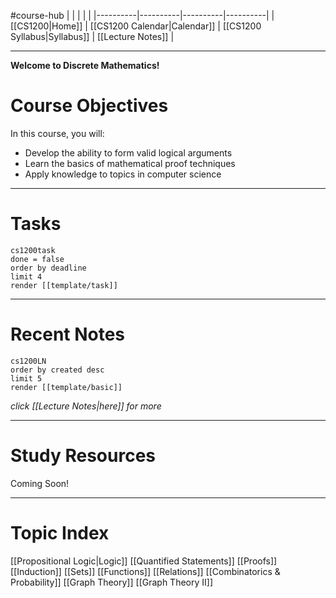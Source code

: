 #course-hub
|  |  |  |  |
|----------|----------|----------|----------|
| [[CS1200|Home]] | [[CS1200 Calendar|Calendar]] | [[CS1200 Syllabus|Syllabus]] | [[Lecture Notes]] |

---

**Welcome to Discrete Mathematics!**

# Course Objectives

In this course, you will:
* Develop the ability to form valid logical arguments
* Learn the basics of mathematical proof techniques
* Apply knowledge to topics in computer science

---
# Tasks

```query
cs1200task
done = false
order by deadline
limit 4
render [[template/task]]
```

---
# Recent Notes

```query
cs1200LN
order by created desc
limit 5
render [[template/basic]]
```
_click [[Lecture Notes|here]] for more_


---
# Study Resources

Coming Soon!

---
# Topic Index

[[Propositional Logic|Logic]]
[[Quantified Statements]]
[[Proofs]]
[[Induction]]
[[Sets]]
[[Functions]]
[[Relations]]
[[Combinatorics & Probability]]
[[Graph Theory]]
[[Graph Theory II]]


